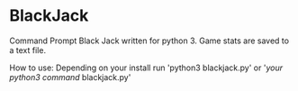 # BlackJack
Command Prompt Black Jack written for python 3. Game stats are saved to a text file.

How to use:
Depending on your install run 'python3 blackjack.py' or '*your python3 command* blackjack.py'
